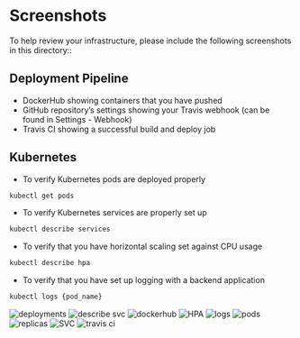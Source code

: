 # Screenshots
To help review your infrastructure, please include the following screenshots in this directory::

## Deployment Pipeline
* DockerHub showing containers that you have pushed
* GitHub repository’s settings showing your Travis webhook (can be found in Settings - Webhook)
* Travis CI showing a successful build and deploy job

## Kubernetes
* To verify Kubernetes pods are deployed properly
```bash
kubectl get pods
```
* To verify Kubernetes services are properly set up
```bash
kubectl describe services
```
* To verify that you have horizontal scaling set against CPU usage
```bash
kubectl describe hpa
```
* To verify that you have set up logging with a backend application
```bash
kubectl logs {pod_name}
```

![deployments](https://user-images.githubusercontent.com/109697571/205722382-5e3aaf38-9399-459f-8da2-a3592d6e9921.PNG)
![describe svc](https://user-images.githubusercontent.com/109697571/205722392-f24a2212-e077-45d6-8c4d-a611ddd1c76c.PNG)
![dockerhub](https://user-images.githubusercontent.com/109697571/205722396-6bd61075-c71b-4370-a215-488d224e85dc.PNG)
![HPA](https://user-images.githubusercontent.com/109697571/205722403-123655eb-471b-4d30-8f78-ed5b041d02e0.PNG)
![logs](https://user-images.githubusercontent.com/109697571/205722422-f049a3f2-f2a7-4472-a256-aa1930ebe7f7.PNG)
![pods](https://user-images.githubusercontent.com/109697571/205722426-bc80b4e4-9a8a-4419-abe8-f702065f457d.PNG)
![replicas](https://user-images.githubusercontent.com/109697571/205722435-728d2ed0-2083-44dc-9ddc-33c95d216269.PNG)
![SVC](https://user-images.githubusercontent.com/109697571/205722440-946bdee0-15be-42ed-99c1-5f6bb50812e1.PNG)
![travis ci](https://user-images.githubusercontent.com/109697571/205722445-d3a68c1e-585c-45f3-8d88-f5771869d40d.PNG)
